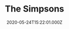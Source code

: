 ---
title: "The Simpsons"
year: 1989
date: 2020-05-24T15:22:01.000Z
permalink: /almanac/tv/2020-05-24-the-simpsons/index.html
season: 18
rating: 2
---